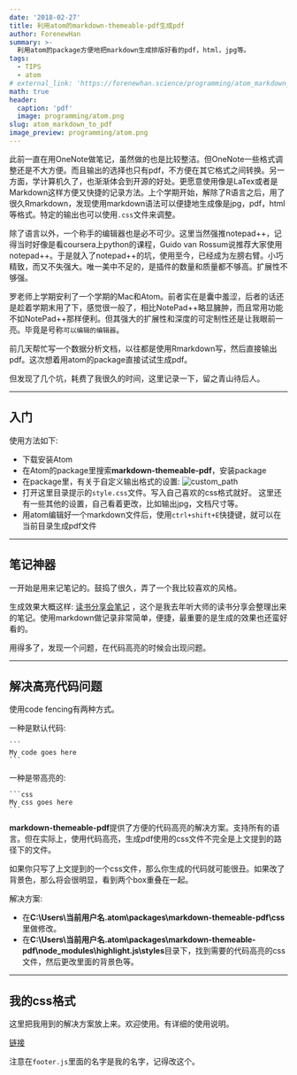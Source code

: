 ```yaml
---
date: '2018-02-27'
title: 利用atom的markdown-themeable-pdf生成pdf
author: ForenewHan
summary: >-
  利用atom的package方便地把markdown生成排版好看的pdf，html，jpg等。
tags:
  - TIPS
  - atom
# external_link: 'https://forenewhan.science/programming/atom_markdown_to_pdf/'
math: true
header:
  caption: 'pdf'
  image: programming/atom.png
slug: atom_markdown_to_pdf
image_preview: programming/atom.png
---
```


此前一直在用OneNote做笔记，虽然做的也是比较整洁。但OneNote一些格式调整还是不大方便。而且输出的选择也只有pdf，不方便在其它格式之间转换。另一方面，学计算机久了，也渐渐体会到开源的好处。更愿意使用像是LaTex或者是Markdown这样方便又快捷的记录方法。上个学期开始，解除了R语言之后，用了很久Rmarkdown，发现使用markdown语法可以便捷地生成像是jpg，pdf，html等格式。特定的输出也可以使用`.css`文件来调整。

除了语言以外，一个称手的编辑器也是必不可少。这里当然强推notepad++，记得当时好像是看coursera上python的课程，Guido van Rossum说推荐大家使用notepad++。于是就入了notepad++的坑，使用至今，已经成为左膀右臂。小巧精致，而又不失强大。唯一美中不足的，是插件的数量和质量都不够高。扩展性不够强。

罗老师上学期安利了一个学期的Mac和Atom。前者实在是囊中羞涩，后者的话还是趁着学期末用了下，感觉很一般了，相比NotePad++略显臃肿，而且常用功能不如NotePad++那样便利。但其强大的扩展性和深度的可定制性还是让我眼前一亮。毕竟是号称`可以编辑的编辑器`。

前几天帮忙写一个数据分析文档，以往都是使用Rmarkdown写，然后直接输出pdf。这次想着用atom的package直接试试生成pdf。

但发现了几个坑，耗费了我很久的时间，这里记录一下，留之青山待后人。

---
## 入门

使用方法如下:

- 下载安装Atom
- 在Atom的package里搜索**markdown-themeable-pdf**，安装package
- 在package里，有关于自定义输出格式的设置:
  ![custom_path](https://www.forenewhan.science/img/programming/custom_path.png)
- 打开这里目录提示的`style.css`文件。写入自己喜欢的css格式就好。
  这里还有一些其他的设置，自己看着更改，比如输出jpg，文档尺寸等。
- 用atom编辑好一个markdown文件后，使用`ctrl+shift+E`快捷键，就可以在当前目录生成pdf文件

---

## 笔记神器

一开始是用来记笔记的。鼓捣了很久，弄了一个我比较喜欢的风格。

生成效果大概这样: [读书分享会笔记](https://www.forenewhan.science/读书会报告.pdf) ，这个是我去年听大师的读书分享会整理出来的笔记。使用markdown做记录非常简单，便捷，最重要的是生成的效果也还蛮好看的。

用得多了，发现一个问题，在代码高亮的时候会出现问题。

---

## 解决高亮代码问题

使用code fencing有两种方式。

一种是默认代码:
````
```
My code goes here
```
````


一种是带高亮的:

````
```css
My css goes here
```
````

**markdown-themeable-pdf**提供了方便的代码高亮的解决方案。支持所有的语言。但在实际上，使用代码高亮，生成pdf使用的css文件不完全是上文提到的路径下的文件。

如果你只写了上文提到的一个css文件，那么你生成的代码就可能很丑。如果改了背景色，那么将会很明显，看到两个box重叠在一起。

解决方案:

- 在**C:\Users\当前用户名\.atom\packages\markdown-themeable-pdf\css**里做修改。
- 在**C:\Users\当前用户名\.atom\packages\markdown-themeable-pdf\node_modules\highlight.js\styles**目录下，找到需要的代码高亮的css文件，然后更改里面的背景色等。

---

## 我的css格式

这里把我用到的解决方案放上来。欢迎使用。有详细的使用说明。

[链接](https://github.com/ForenewHan/MarkDownCode/tree/master/Others)

注意在`footer.js`里面的名字是我的名字，记得改这个。
